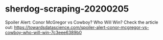 # sherdog-scraping-20200205
Spoiler Alert: Conor McGregor vs Cowboy? Who Will Win?
Check the article out:
https://towardsdatascience.com/spoiler-alert-conor-mcgregor-vs-cowboy-who-will-win-7c3eee6389b0
